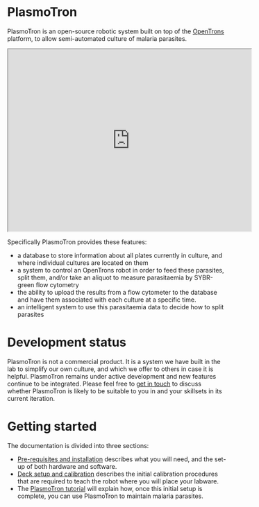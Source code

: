 # PlasmoTron
PlasmoTron is an open-source robotic system built on top of the [OpenTrons](https://opentrons.com/) platform, to allow semi-automated culture of malaria parasites.


<iframe width="560" height="420" src="https://www.youtube.com/embed/9Bxmd0nfG3E?color=white&theme=light"></iframe>

Specifically PlasmoTron provides these features:
* a database to store information about all plates currently in culture, and where individual cultures are located on them
* a system to control an OpenTrons robot in order to feed these parasites, split them, and/or take an aliquot to measure parasitaemia by SYBR-green flow cytometry
* the ability to upload the results from a flow cytometer to the database and have them associated with each culture at a specific time.
* an intelligent system to use this parasitaemia data to decide how to split parasites

# Development status
PlasmoTron is not a commercial product. It is a system we have built in the lab to simplify our own culture, and which we offer to others in case it is helpful. PlasmoTron remains under active development and new features continue to be integrated. Please feel free to [get in touch](mailto:ts10@sanger.ac.uk) to discuss whether PlasmoTron is likely to be suitable to you in and your skillsets in its current iteration.


# Getting started
The documentation is divided into three sections:

* [Pre-requisites and installation](Installation.md) describes what you will need, and the set-up of both hardware and software.
* [Deck setup and calibration](DeckSetupAndCalibration.md) describes the initial calibration procedures that are required to teach the robot where you will place your labware.
* The [PlasmoTron tutorial](Tutorial.md) will explain how, once this initial setup is complete, you can use PlasmoTron to maintain malaria parasites.



